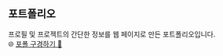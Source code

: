 ## 포트폴리오
프로필 및 프로젝트의 간단한 정보를 웹 페이지로 만든 포트폴리오입니다. <br />
🌐 [포폴 구경하기 👀](https://portfolio-sagesrkim.vercel.app/)
